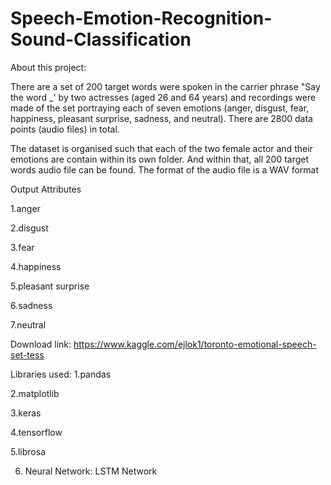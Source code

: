 # Speech-Emotion-Recognition-Sound-Classification

About this project:

There are a set of 200 target words were spoken in the carrier phrase "Say the word _' by two actresses (aged 26 and 64 years) and recordings were made of the set portraying each of seven emotions (anger, disgust, fear, happiness, pleasant surprise, sadness, and neutral). There are 2800 data points (audio files) in total.


The dataset is organised such that each of the two female actor and their emotions are contain within its own folder. And within that, all 200 target words audio file can be found. The format of the audio file is a WAV format

Output Attributes

1.anger

2.disgust

3.fear

4.happiness

5.pleasant surprise

6.sadness

7.neutral

Download link: https://www.kaggle.com/ejlok1/toronto-emotional-speech-set-tess 

Libraries used: 
1.pandas

2.matplotlib

3.keras

4.tensorflow

5.librosa

6. Neural Network:  LSTM Network
